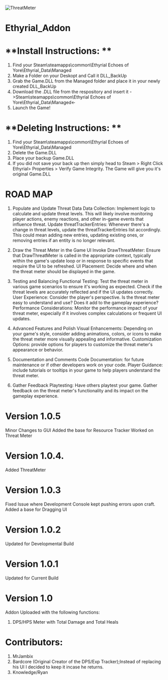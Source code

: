 ![ThreatMeter](https://github.com/MrJambix/Ethyrial_Addon/assets/131601090/fb168b83-1c9e-4a4d-836d-b4dad5d4a381)


# Ethyrial_Addon
# **Install Instructions: **
1. Find your Steam\steamapps\common\Ethyrial Echoes of Yore\Ethyrial_Data\Managed
2. Make a Folder on your Deskopt and Call it DLL_BackUp
3. Grab the Game.DLL from the Managed folder and place it in your newly created DLL_BackUp
4. Download the .DLL file from the respository and insert it ->Steam\steamapps\common\Ethyrial Echoes of Yore\Ethyrial_Data\Managed<-
5. Launch the Game!

# **Deleting Instructions: **
1. Find your Steam\steamapps\common\Ethyrial Echoes of Yore\Ethyrial_Data\Managed
2. Delete the Game.DLL
3. Place your backup Game.DLL
4. If you did not save your back up then simply head to Steam > Right Click Ethyrial> Properties > Verify Game Integrity. The Game will give you it's original Game.DLL


# **ROAD MAP** 

1. Populate and Update Threat Data
Data Collection: Implement logic to calculate and update threat levels. This will likely involve monitoring player actions, enemy reactions, and other in-game events that influence threat.
Update threatTrackerEntries: Whenever there's a change in threat levels, update the threatTrackerEntries list accordingly. This could mean adding new entries, updating existing ones, or removing entries if an entity is no longer relevant.

2. Draw the Threat Meter in the Game UI
Invoke DrawThreatMeter: Ensure that DrawThreatMeter is called in the appropriate context, typically within the game's update loop or in response to specific events that require the UI to be refreshed.
UI Placement: Decide where and when the threat meter should be displayed in the game. 

3. Testing and Balancing
Functional Testing: Test the threat meter in various game scenarios to ensure it's working as expected. Check if the threat levels are accurately reflected and if the UI updates correctly.
User Experience: Consider the player's perspective. Is the threat meter easy to understand and use? Does it add to the gameplay experience?
Performance Considerations: Monitor the performance impact of your threat meter, especially if it involves complex calculations or frequent UI updates.

4. Advanced Features and Polish
Visual Enhancements: Depending on your game's style, consider adding animations, colors, or icons to make the threat meter more visually appealing and informative.
Customization Options: provide options for players to customize the threat meter's appearance or behavior.

5. Documentation and Comments
Code Documentation: for future maintenance or if other developers work on your code.
Player Guidance: include tutorials or tooltips in your game to help players understand the threat meter.

6. Gather Feedback
Playtesting: Have others playtest your game. Gather feedback on the threat meter's functionality and its impact on the gameplay experience.






# **Version 1.0.5** 
Minor Changes to GUI
Added the base for Resource Tracker
Worked on Threat Meter

# **Version 1.0.4.**
Added ThreatMeter

# **Version 1.0.3**
Fixed Issue where Development Console kept pushing errors upon craft.
Added a base for Dragging UI

# **Version 1.0.2**
Updated for Developmental Build

# **Version 1.0.1** 
Updated for Current Build

# **Version 1.0**
Addon Uploaded with the following functions:
  1. DPS/HPS Meter with Total Damage and Total Heals
 


# Contributors:
1. MrJambix
2. Bardcore (Original Creator of the DPS/Exp Tracker);Instead of replacing his UI I decided to keep it incase he returns.
3. Knowledge/Ryan
